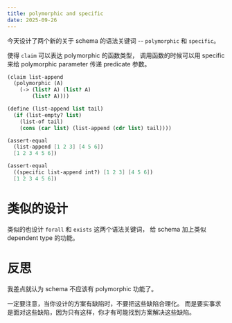 ```yaml
---
title: polymorphic and specific
date: 2025-09-26
---
```


今天设计了两个新的关于 schema 的语法关键词
-- `polymorphic` 和 `specific`。

使得 `claim` 可以表达 polymorphic 的函数类型，
调用函数的时候可以用 specific 来给 polymorphic parameter
传递 predicate 参数。

```scheme
(claim list-append
  (polymorphic (A)
    (-> (list? A) (list? A)
        (list? A))))

(define (list-append list tail)
  (if (list-empty? list)
    (list-of tail)
    (cons (car list) (list-append (cdr list) tail))))
```

```scheme
(assert-equal
  (list-append [1 2 3] [4 5 6])
  [1 2 3 4 5 6])

(assert-equal
  ((specific list-append int?) [1 2 3] [4 5 6])
  [1 2 3 4 5 6])
```

# 类似的设计

类似的也设计 `forall` 和 `exists` 这两个语法关键词，
给 schema 加上类似 dependent type 的功能。

# 反思

我差点就认为 schema 不应该有 polymorphic 功能了。

一定要注意，当你设计的方案有缺陷时，不要把这些缺陷合理化。
而是要实事求是面对这些缺陷，因为只有这样，你才有可能找到方案解决这些缺陷。

